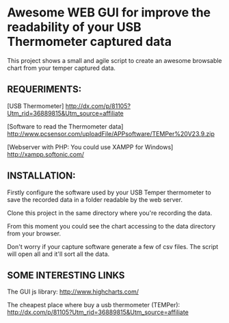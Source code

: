 Awesome WEB GUI for improve the readability of your USB Thermometer captured data
=================================================================================

This project shows a small and agile script to create an awesome browsable chart from your temper captured data.

REQUERIMENTS:
-------------
[USB Thermometer] http://dx.com/p/81105?Utm_rid=36889815&Utm_source=affiliate

[Software to read the Thermometer data] http://www.pcsensor.com/uploadFile/APPsoftware/TEMPer%20V23.9.zip

[Webserver with PHP: You could use XAMPP for Windows] http://xampp.softonic.com/

INSTALLATION:
-------------
Firstly configure the software used by your USB Temper thermometer to save the recorded data in a folder readable by the web server.

Clone this project in the same directory where you're recording the data.

From this moment you could see the chart accessing to the data directory from your browser.

Don't worry if your capture software generate a few of csv files. The script will open all and it'll sort all the data.

SOME INTERESTING LINKS
----------------------
The GUI js library:
http://www.highcharts.com/

The cheapest place where buy a usb thermometer (TEMPer):
http://dx.com/p/81105?Utm_rid=36889815&Utm_source=affiliate